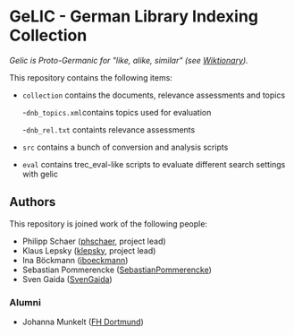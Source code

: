 # GeLIC - German Library Indexing Collection

*Gelic is Proto-Germanic for "like, alike, similar" (see [Wiktionary](https://en.wiktionary.org/wiki/gelic)).* 

This repository contains the following items:

- `collection` contains the documents, relevance assessments and topics

  -`dnb_topics.xml`contains topics used for evaluation
  
  -`dnb_rel.txt` containts relevance assessments
- `src` contains a bunch of conversion and analysis scripts
- `eval` contains trec_eval-like scripts to evaluate different search settings with gelic

## Authors

This repository is joined work of the following people:

- Philipp Schaer ([phschaer](https://github.com/phschaer), project lead)
- Klaus Lepsky ([klepsky](https://github.com/klepsky), project lead)
- Ina Böckmann ([iboeckmann](https://github.com/iboeckmann))
- Sebastian Pommerencke ([SebastianPommerencke](https://github.com/SebastianPommerencke))
- Sven Gaida ([SvenGaida](https://github.com/SvenGaida))
### Alumni

- Johanna Munkelt ([FH Dortmund](https://www.fh-dortmund.de/de/addresses/munkelt_johanna.php))
